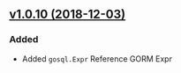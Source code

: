 ## [v1.0.10 (2018-12-03)](https://github.com/ilibs/gosql/compare/v1.0.9...v1.0.10)

### Added
- Added `gosql.Expr` Reference GORM Expr